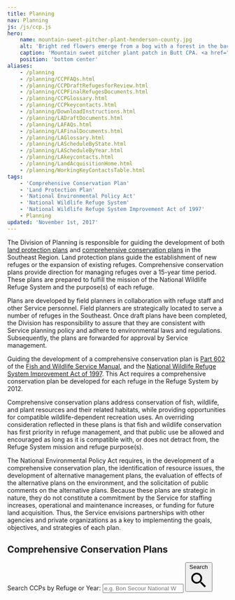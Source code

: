 ```yaml
---
title: Planning
nav: Planning
js: /js/ccp.js
hero:
    name: mountain-sweet-pitcher-plant-henderson-county.jpg
    alt: 'Bright red flowers emerge from a bog with a forest in the background.'
    caption: 'Mountain sweet pitcher plant patch in Butt CPA. <a href="https://flic.kr/p/H3SC2u">Photo</a> by Gary Peeples, USFWS.'
    position: 'bottom center'
aliases:
    - /planning
    - /planning/CCPFAQs.html
    - /planning/CCPDraftRefugesforReview.html
    - /planning/CCPFinalRefugesDocuments.html
    - /planning/CCPGlossary.html
    - /planning/CCPkeycontacts.html
    - /planning/DownloadInstructions.html
    - /planning/LADraftDocuments.html
    - /planning/LAFAQs.html
    - /planning/LAFinalDocuments.html
    - /planning/LAGlossary.html
    - /planning/LAScheduleByState.html
    - /planning/LAScheduleByYear.html
    - /planning/LAkeycontacts.html
    - /planning/LandAcquisitionHome.html
    - /planning/WorkingKeyContactsTable.html
tags:
    - 'Comprehensive Conservation Plan'
    - 'Land Protection Plan'
    - 'National Environmental Policy Act'
    - 'National Wildlife Refuge System'
    - 'National Wildlife Refuge System Improvement Act of 1997'
    - Planning
updated: 'November 1st, 2017'
---
```


The Division of Planning is responsible for guiding the development of both [land protection plans](/reading-room?search=Land+Protection+Plan) and [comprehensive conservation plans](#comprehensive-conservation-plans) in the Southeast Region. Land protection plans guide the establishment of new refuges or the expansion of existing refuges. Comprehensive conservation plans provide direction for managing refuges over a 15-year time period. These plans are prepared to fulfill the mission of the National Wildlife Refuge System and the purpose(s) of each refuge.

Plans are developed by field planners in collaboration with refuge staff and other Service personnel. Field planners are strategically located to serve a number of refuges in the Southeast. Once draft plans have been completed, the Division has responsibility to assure that they are consistent with Service planning policy and adhere to environmental laws and regulations. Subsequently, the plans are forwarded for approval by Service management.

Guiding the development of a comprehensive conservation plan is [Part 602](https://www.fws.gov/policy/602fw3.html) of the [Fish and Wildlife Service Manual](https://www.fws.gov/policy/manuals/), and the [National Wildlife Refuge System Improvement Act of 1997](https://www.fws.gov/refuges/policiesandbudget/hr1420_index.html). This Act requires a comprehensive conservation plan be developed for each refuge in the Refuge System by 2012.

Comprehensive conservation plans address conservation of fish, wildlife, and plant resources and their related habitats, while providing opportunities for compatible wildlife-dependent recreation uses. An overriding consideration reflected in these plans is that fish and wildlife conservation has first priority in refuge management, and that public use be allowed and encouraged as long as it is compatible with, or does not detract from, the Refuge System mission and refuge purpose(s).

The National Environmental Policy Act requires, in the development of a comprehensive conservation plan, the identification of resource issues, the development of alternative management plans, the evaluation of effects of the alternative plans on the environment, and the solicitation of public comments on the alternative plans. Because these plans are strategic in nature, they do not constitute a commitment by the Service for staffing increases, operational and maintenance increases, or funding for future land acquisition. Thus, the Service envisions partnerships with other agencies and private organizations as a key to implementing the goals, objectives, and strategies of each plan.

## Comprehensive Conservation Plans

<div class="search-group">
  <label for="ccp-input">Search CCPs by Refuge or Year: </label>
  <input type="search" class="ccp-input" placeholder="e.g. Bon Secour National Wildlife Refuge or 2012" id="ccp-input"/>
  <button type="submit" value="Search">
    <span class="sr-only">Search</span>
    <svg viewBox="0 0 24 24" xmlns="http://www.w3.org/2000/svg"><path d="M15.5 14h-.79l-.28-.27A6.471 6.471 0 0 0 16 9.5 6.5 6.5 0 1 0 9.5 16c1.61 0 3.09-.59 4.23-1.57l.27.28v.79l5 4.99L20.49 19l-4.99-5zm-6 0C7.01 14 5 11.99 5 9.5S7.01 5 9.5 5 14 7.01 14 9.5 11.99 14 9.5 14z"></path><path d="M0 0h24v24H0z" fill="none"></path></svg>
  </button>
</div>

<ul class="ccp-list">
</ul>
